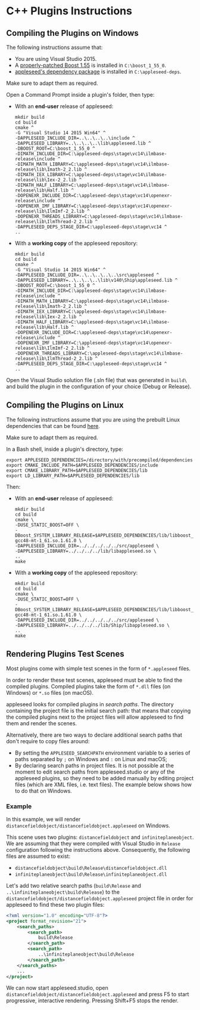 C++ Plugins Instructions
========================

Compiling the Plugins on Windows
--------------------------------

The following instructions assume that:

  - You are using Visual Studio 2015.
  - A [properly-patched Boost 1.55](https://github.com/appleseedhq/appleseed/wiki/Building-appleseed-on-Windows#boost) is installed in `C:\boost_1_55_0`.
  - [appleseed's dependency package](https://github.com/appleseedhq/appleseed/wiki/Building-appleseed-on-Windows#alternative-1-using-prebuilt-third-party-libraries) is installed in `C:\appleseed-deps`.

Make sure to adapt them as required.

Open a Command Prompt inside a plugin's folder, then type:

  - With an **end-user** release of appleseed:

        mkdir build
        cd build
        cmake ^
        -G "Visual Studio 14 2015 Win64" ^
        -DAPPLESEED_INCLUDE_DIR=..\..\..\..\include ^
        -DAPPLESEED_LIBRARY=..\..\..\..\lib\appleseed.lib ^
        -DBOOST_ROOT=C:\boost_1_55_0 ^
        -DIMATH_INCLUDE_DIR=C:\appleseed-deps\stage\vc14\ilmbase-release\include ^
        -DIMATH_MATH_LIBRARY=C:\appleseed-deps\stage\vc14\ilmbase-release\lib\Imath-2_2.lib ^
        -DIMATH_IEX_LIBRARY=C:\appleseed-deps\stage\vc14\ilmbase-release\lib\Iex-2_2.lib ^
        -DIMATH_HALF_LIBRARY=C:\appleseed-deps\stage\vc14\ilmbase-release\lib\Half.lib ^
        -DOPENEXR_INCLUDE_DIR=C:\appleseed-deps\stage\vc14\openexr-release\include ^
        -DOPENEXR_IMF_LIBRARY=C:\appleseed-deps\stage\vc14\openexr-release\lib\IlmImf-2_2.lib ^
        -DOPENEXR_THREADS_LIBRARY=C:\appleseed-deps\stage\vc14\ilmbase-release\lib\IlmThread-2_2.lib ^
        -DAPPLESEED_DEPS_STAGE_DIR=C:\appleseed-deps\stage\vc14 ^
        ..

  - With a **working copy** of the appleseed repository:

        mkdir build
        cd build
        cmake ^
        -G "Visual Studio 14 2015 Win64" ^
        -DAPPLESEED_INCLUDE_DIR=..\..\..\..\..\src\appleseed ^
        -DAPPLESEED_LIBRARY=..\..\..\..\lib\v140\Ship\appleseed.lib ^
        -DBOOST_ROOT=C:\boost_1_55_0 ^
        -DIMATH_INCLUDE_DIR=C:\appleseed-deps\stage\vc14\ilmbase-release\include ^
        -DIMATH_MATH_LIBRARY=C:\appleseed-deps\stage\vc14\ilmbase-release\lib\Imath-2_2.lib ^
        -DIMATH_IEX_LIBRARY=C:\appleseed-deps\stage\vc14\ilmbase-release\lib\Iex-2_2.lib ^
        -DIMATH_HALF_LIBRARY=C:\appleseed-deps\stage\vc14\ilmbase-release\lib\Half.lib ^
        -DOPENEXR_INCLUDE_DIR=C:\appleseed-deps\stage\vc14\openexr-release\include ^
        -DOPENEXR_IMF_LIBRARY=C:\appleseed-deps\stage\vc14\openexr-release\lib\IlmImf-2_2.lib ^
        -DOPENEXR_THREADS_LIBRARY=C:\appleseed-deps\stage\vc14\ilmbase-release\lib\IlmThread-2_2.lib ^
        -DAPPLESEED_DEPS_STAGE_DIR=C:\appleseed-deps\stage\vc14 ^
        ..

Open the Visual Studio solution file (.sln file) that was generated in `build\` and build the plugin in the configuration of your choice (Debug or Release).


Compiling the Plugins on Linux
------------------------------

The following instructions assume that you are using the prebuilt Linux dependencies that can be found [here](https://github.com/appleseedhq/prebuilt-linux-deps).

Make sure to adapt them as required.

In a Bash shell, inside a plugin's directory, type:

    export APPLESEED_DEPENDENCIES=/directory/with/precompiled/dependencies
    export CMAKE_INCLUDE_PATH=$APPLESEED_DEPENDENCIES/include
    export CMAKE_LIBRARY_PATH=$APPLESEED_DEPENDENCIES/lib
    export LD_LIBRARY_PATH=$APPLESEED_DEPENDENCIES/lib

Then:

  - With an **end-user** release of appleseed:

        mkdir build
        cd build
        cmake \
        -DUSE_STATIC_BOOST=OFF \
        -DBoost_SYSTEM_LIBRARY_RELEASE=$APPLESEED_DEPENDENCIES/lib/libboost_system-gcc48-mt-1_61.so.1.61.0 \
        -DAPPLESEED_INCLUDE_DIR=../../../../../src/appleseed \
        -DAPPLESEED_LIBRARY=../../../../lib/libappleseed.so \
        ..
        make

  - With a **working copy** of the appleseed repository:

        mkdir build
        cd build
        cmake \
        -DUSE_STATIC_BOOST=OFF \
        -DBoost_SYSTEM_LIBRARY_RELEASE=$APPLESEED_DEPENDENCIES/lib/libboost_system-gcc48-mt-1_61.so.1.61.0 \
        -DAPPLESEED_INCLUDE_DIR=../../../../../src/appleseed \
        -DAPPLESEED_LIBRARY=../../../../lib/Ship/libappleseed.so \
        ..
        make


Rendering Plugins Test Scenes
-----------------------------

Most plugins come with simple test scenes in the form of `*.appleseed` files.

In order to render these test scenes, appleseed must be able to find the compiled plugins. Compiled plugins take the form of `*.dll` files (on Windows) or `*.so` files (on macOS).

appleseed looks for compiled plugins in _search paths_. The directory containing the project file is the initial search path: that means that copying the compiled plugins next to the project files will allow appleseed to find them and render the scenes.

Alternatively, there are two ways to declare additional search paths that don't require to copy files around:

- By setting the `APPLESEED_SEARCHPATH` environment variable to a series of paths separated by `;` on Windows and `:` on Linux and macOS;
- By declaring search paths in project files. It is not possible at the moment to edit search paths from appleseed.studio or any of the appleseed plugins, so they need to be added manually by editing project files (which are XML files, i.e. text files). The example below shows how to do that on Windows.

### Example

In this example, we will render `distancefieldobject/distancefieldobject.appleseed` on Windows.

This scene uses two plugins: `distancefieldobject` and `infiniteplaneobject`. We are assuming that they were compiled with Visual Studio in `Release` configuration following the instructions above. Consequently, the following files are assumed to exist:
- `distancefieldobject\build\Release\distancefieldobject.dll`
- `infiniteplaneobject\build\Release\infiniteplaneobject.dll`

Let's add two relative search paths (`build\Release` and `..\infiniteplaneobject\build\Release`) to the `distancefieldobject/distancefieldobject.appleseed` project file in order for appleseed to find these two plugin files:

```xml
<?xml version="1.0" encoding="UTF-8"?>
<project format_revision="21">
    <search_paths>
        <search_path>
            build\Release
        </search_path>
        <search_path>
            ..\infiniteplaneobject\build\Release
        </search_path>
    </search_paths>
    ...
</project>
```

We can now start appleseed.studio, open `distancefieldobject/distancefieldobject.appleseed` and press F5 to start progressive, interactive rendering. Pressing Shift+F5 stops the render.
